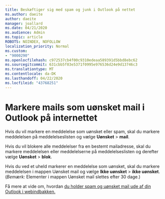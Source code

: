 ```yaml
---
title: Beskæftiger sig med spam og junk i Outlook på nettet
ms.author: daeite
author: daeite
manager: joallard
ms.date: 04/21/2020
ms.audience: Admin
ms.topic: article
ROBOTS: NOINDEX, NOFOLLOW
localization_priority: Normal
ms.custom:
- "9000290"
ms.openlocfilehash: c972537cb4f00c9310edeaa589391d5bbd8ebc62
ms.sourcegitcommit: 631cbb5f03e5371f0995e976536d24e9d13746c3
ms.translationtype: MT
ms.contentlocale: da-DK
ms.lasthandoff: 04/22/2020
ms.locfileid: "43768251"
---
```

# <a name="mark-email-messages-as-junk-in-outlook-on-the-web"></a>Markere mails som uønsket mail i Outlook på internettet

Hvis du vil markere en meddelelse som uønsket eller spam, skal du markere meddelelsen på meddelelseslisten og vælge **Uønsket** > **mail**.

Hvis du vil blokere alle meddelelser fra en bestemt mailadresse, skal du markere meddelelsen eller meddelelserne på meddelelseslisten og derefter vælge **Uønsket** > **blok**.

Hvis du ved et uheld markerer en meddelelse som uønsket, skal du markere meddelelsen i mappen Uønsket mail og vælge **Ikke uønsket** > **ikke uønsket**. (*Bemærk:* Elementer i mappen Uønsket mail slettes efter 30 dage.)

Få mere at vide om, hvordan [du holder spam og uønsket mail ude af din Outlook i webindbakken.](https://support.office.com/article/db786e79-54e2-40cc-904f-d89d57b7f41d)